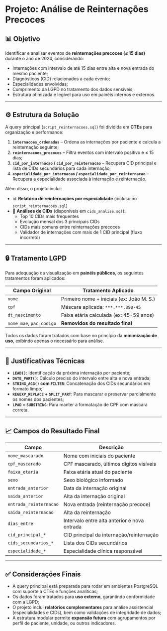 # Projeto: Análise de Reinternações Precoces

## 📊 Objetivo

Identificar e analisar eventos de **reinternações precoces (≤ 15 dias)** durante o ano de 2024, considerando:

- Internações com intervalo de até 15 dias entre alta e nova entrada do mesmo paciente;
- Diagnósticos (CID) relacionados a cada evento;
- Especialidades envolvidas;
- Cumprimento da LGPD no tratamento dos dados sensíveis;
- Estrutura otimizada e legível para uso em painéis internos e externos.

---

## ⚙️ Estrutura da Solução

A query principal (`script_reinternacoes.sql`) foi dividida em **CTEs** para organização e performance:

1. **`internacoes_ordenadas`** – Ordena as internações por paciente e calcula a reinternação seguinte;
2. **`reinternacoes_precoces`** – Filtra eventos com intervalo positivo e ≤ 15 dias;
3. **`cid_por_internacao` / `cid_por_reinternacao`** – Recupera CID principal e lista de CIDs secundários para cada internação;
4. **`especialidade_por_internacao` / `especialidade_por_reinternacao`** – Recupera a especialidade associada à internação e reinternação.

Além disso, o projeto inclui:

- 📊 **Relatório de reinternações por especialidade** (incluso no `script_reinternacoes.sql`)
- 🧠 **Análises de CIDs** (disponíveis em `cids_analise.sql`):
  - Top 10 CIDs mais frequentes
  - Evolução mensal dos 3 principais CIDs
  - CIDs mais comuns entre reinternações precoces
  - Validador de internações com mais de 1 CID principal (fluxo incorreto)

---

## 🔒 Tratamento LGPD

Para adequação da visualização em **painéis públicos**, os seguintes tratamentos foram aplicados:

| Campo Original | Tratamento Aplicado                    |
|----------------|----------------------------------------|
| `nome`         | Primeiro nome + iniciais (ex: João M. S.) |
| `cpf`          | Máscara aplicada: `***.***.890-45`     |
| `dt_nascimento`| Faixa etária calculada (ex: 45-59 anos)|
| `nome_mae`, `pac_codigo` | **Removidos do resultado final** |

Todos os dados foram tratados com base no princípio da **minimização de uso**, exibindo apenas o necessário para análise.

---

## 🧠 Justificativas Técnicas

- **`LEAD()`**: Identificação da próxima internação por paciente;
- **`DATE_PART()`**: Cálculo preciso do intervalo entre alta e nova entrada;
- **`STRING_AGG()` com `FILTER`**: Concatenação dos CIDs secundários em formato limpo;
- **`REGEXP_REPLACE` + `SPLIT_PART`**: Para mascarar e preservar parcialmente os nomes dos pacientes;
- **`LPAD` + `SUBSTRING`**: Para manter a formatação de CPF com máscara correta.

---

## 📈 Campos do Resultado Final

| Campo                     | Descrição                                          |
|--------------------------|----------------------------------------------------|
| `nome_mascarado`         | Nome com iniciais do paciente                      |
| `cpf_mascarado`          | CPF mascarado, últimos dígitos visíveis            |
| `faixa_etaria`           | Faixa etária atual do paciente                     |
| `sexo`                   | Sexo biológico informado                           |
| `entrada_anterior`       | Data da internação original                        |
| `saida_anterior`         | Alta da internação original                        |
| `entrada_reinternacao`  | Nova entrada (reinternação precoce)               |
| `saida_reinternacao`    | Alta da reinternação                               |
| `dias_entre`             | Intervalo entre alta anterior e nova entrada       |
| `cid_principal_*`        | CID principal da internação/reinternação           |
| `cids_secundarios_*`     | Lista dos CIDs secundários                         |
| `especialidade_*`        | Especialidade clínica responsável                  |

---

## ✅ Considerações Finais

- A query principal está preparada para rodar em ambientes PostgreSQL com suporte a CTEs e funções analíticas;
- Os dados foram tratados para **uso externo**, garantindo conformidade com a LGPD;
- O projeto inclui **relatórios complementares** para análise assistencial (especialidades e CIDs), bem como validações de integridade de dados;
- A estrutura modular permite **expansão futura** com agrupamentos por perfil de paciente, unidade, ou outros indicadores.
